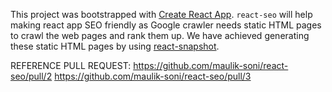 This project was bootstrapped with [Create React App](https://github.com/facebookincubator/create-react-app). ```react-seo``` will help making react app SEO friendly as Google crawler needs static HTML pages to crawl the web pages and rank them up. We have achieved generating these static HTML pages by using [react-snapshot](https://github.com/geelen/react-snapshot).

REFERENCE PULL REQUEST: 
https://github.com/maulik-soni/react-seo/pull/2
https://github.com/maulik-soni/react-seo/pull/3
